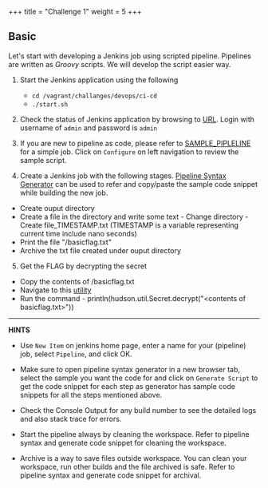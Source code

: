 +++
title = "Challenge 1"
weight = 5
+++

## Basic
Let's start with developing a Jenkins job using scripted pipeline. Pipelines are written as _Groovy_ scripts. We will develop the script easier way. 

1. Start the Jenkins application using the following

    - `cd /vagrant/challanges/devops/ci-cd`
    - `./start.sh`

2. Check the status of Jenkins application by browsing to [URL](http://192.168.33.10/). Login with username of `admin` and password is `admin`

3. If you are new to pipeline as code, please refer to [SAMPLE_PIPLELINE]( http://192.168.33.10/job/SAMPLE_PIPELINE/) for a simple job. Click on `Configure` on left navigation to review the sample script. 

4. Create a Jenkins job with the following stages. [Pipeline Syntax Generator](http://192.168.33.10/job/SAMPLE_PIPELINE/pipeline-syntax/) can be used to refer and copy/paste the sample code snippet while building the new job.

  - Create ouput directory
  - Create a file in the directory and write some text 
        - Change directory 
        - Create file_TIMESTAMP.txt (TIMESTAMP is a variable representing current time include nano seconds)
  - Print the file "/basicflag.txt"
  - Archive the txt file created under ouput directory
  
5. Get the FLAG by decrypting the secret

  - Copy the contents of /basicflag.txt 
  - Navigate to this [utility](http://192.168.33.10/script) 
  - Run the command - println(hudson.util.Secret.decrypt("&lt;contents of basicflag.txt&gt;"))

---
**HINTS**

 - Use `New Item` on jenkins home page, enter a name for your (pipeline) job, select `Pipeline`, and click OK.
 - Make sure to open pipeline syntax generator in a new browser tab, select the sample you want the code for and click on `Generate Script` 
   to get the code snippet for each step as generator has sample code snippets for all the steps mentioned above.

 - Check the Console Output for any build number to see the detailed logs and also stack trace for errors. 

 - Start the pipeline always by cleaning the workspace. Refer to pipeline syntax and generate code snippet for cleaning the workspace.
 - Archive is a way to save files outside workspace. You can clean your workspace, run other builds and the file archived is safe. Refer to pipeline syntax and generate code snippet for archival.

